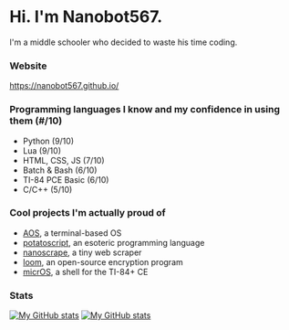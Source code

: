 # Hi. I'm Nanobot567.

I'm a middle schooler who decided to waste his time coding.

### Website

https://nanobot567.github.io/

### Programming languages I know and my confidence in using them (#/10)

* Python (9/10)
* Lua (9/10)
* HTML, CSS, JS (7/10)
* Batch & Bash (6/10)
* TI-84 PCE Basic (6/10)
* C/C++ (5/10)

### Cool projects I'm actually proud of

* [AOS](https://github.com/Nanobot567/AOS-2), a terminal-based OS
* [potatoscript](https://github.com/Nanobot567/potscr), an esoteric programming language
* [nanoscrape](https://github.com/Nanobot567/nanoscript), a tiny web scraper
* [loom](https://github.com/Nanobot567/loom), an open-source encryption program
* [micrOS](https://github.com/Nanobot567/micrOS), a shell for the TI-84+ CE

### Stats

[![My GitHub stats](https://github-readme-stats.vercel.app/api/top-langs/?username=Nanobot567&show_icons=true&title_color=ff0000&icon_color=ff0000&text_color=fff&bg_color=151515)](https://github.com/Nanobot567/github-readme-stats)
[![My GitHub stats](https://github-readme-stats.vercel.app/api?username=Nanobot567&show_icons=true&title_color=ff0000&icon_color=ff0000&text_color=fff&bg_color=151515)](https://github.com/Nanobot567/github-readme-stats)

<!--
**Nanobot567/Nanobot567** is a ✨ _special_ ✨ repository because its `README.md` (this file) appears on your GitHub profile.

Here are some ideas to get you started:

- 🔭 I’m currently working on ...
- 🌱 I’m currently learning ...
- 👯 I’m looking to collaborate on ...
- 🤔 I’m looking for help with ...
- 💬 Ask me about ...
- 📫 How to reach me: ...
- 😄 Pronouns: ...
- ⚡ Fun fact: ...
-->

